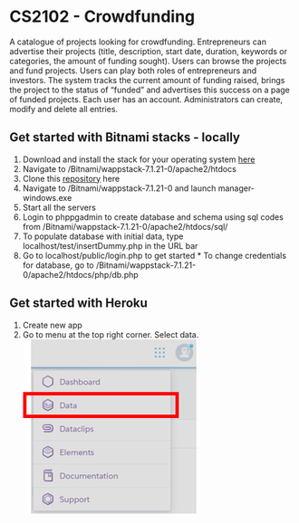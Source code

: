 # CS2102 - Crowdfunding
A catalogue of projects looking for crowdfunding. Entrepreneurs can advertise their projects (title, description, start date, duration, keywords or categories, the amount of funding sought). Users can browse the projects and fund projects. Users can play both roles of entrepreneurs and investors. The system tracks the current amount of funding raised, brings the project to the status of “funded” and advertises this success on a page of funded projects. Each user has an account. Administrators can create, modify and delete all entries.

## Get started with Bitnami stacks - locally
1. Download and install the stack for your operating system [here](https://bitnami.com/tag/postgresql)
2. Navigate to /Bitnami/wappstack-7.1.21-0/apache2/htdocs
3. Clone this [repository](https://github.com/CS2102Group18/CS2102.git) here
4. Navigate to /Bitnami/wappstack-7.1.21-0 and launch manager-windows.exe
5. Start all the servers
6. Login to phppgadmin to create database and schema using sql codes from /Bitnami/wappstack-7.1.21-0/apache2/htdocs/sql/
7. To populate database with initial data, type localhost/test/insertDummy.php in the URL bar
8. Go to localhost/public/login.php to get started
&ast; To change credentials for database, go to /Bitnami/wappstack-7.1.21-0/apache2/htdocs/php/db.php

## Get started with Heroku
1. Create new app 
2. Go to menu at the top right corner. Select data.<br>
![Heroku-Menu](docs/img/heroku_dropdownlist.png)